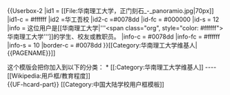 {{Userbox-2
  |id1       = [[File:华南理工大学，正门刻石_-_panoramio.jpg|70px]]
  |id1-c     = #ffffff
  |id2       =华工吾校
  |id2-c     =#0078dd
  |id-fc    = #000000
  |id-s     = 12
  |info     = 这位用户是[[华南理工大学|'''<span class="org", style="color: #ffffff">华南理工大学</span>''']]的学生、校友或教职员。
  |info-c   = #0078dd
  |info-fc  = #ffffff
  |info-s   = 10
  |border-c = #0078dd
}}<includeonly>[[Category:华南理工大学维基人|{{PAGENAME}}]]</includeonly><noinclude>
<div style="clear:both">
这个模版会把你加入到以下的分类：
* [[:Category:华南理工大学维基人]]
----
[[Wikipedia:用戶框/教育程度]]</div>
{{UF-hcard-part}}
[[Category:中国大陆学校用户框模板]]
</noinclude>